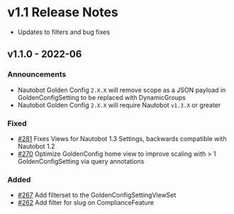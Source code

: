# v1.1 Release Notes

- Updates to filters and bug fixes

## v1.1.0 - 2022-06

### Announcements

- Nautobot Golden Config `2.X.X` will remove scope as a JSON payload in GoldenConfigSetting to be replaced with DynamicGroups
- Nautobot Golden Config `2.X.X` will require Nautobot `v1.3.X` or greater

### Fixed

- [#281](https://github.com/nautobot/nautobot-plugin-golden-config/issues/281) Fixes Views for Nautobot 1.3 Settings, backwards compatible with Nautobot 1.2
- [#270](https://github.com/nautobot/nautobot-plugin-golden-config/issues/270) Optimize GoldenConfig home view to improve scaling with > 1 GoldenConfigSetting via query annotations

### Added

- [#267](https://github.com/nautobot/nautobot-plugin-golden-config/issues/267) Add filterset to the GoldenConfigSettingViewSet
- [#262](https://github.com/nautobot/nautobot-plugin-golden-config/issues/262) Add filter for slug on ComplianceFeature
